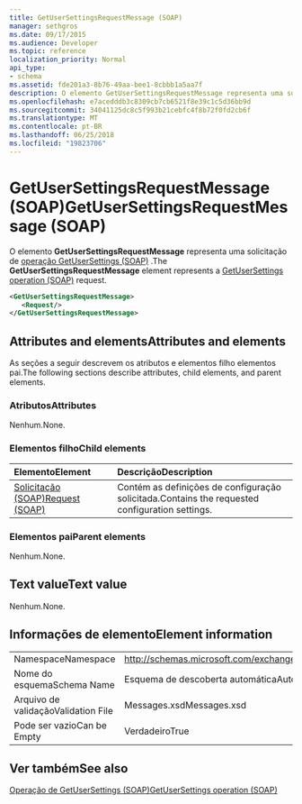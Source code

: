 ```yaml
---
title: GetUserSettingsRequestMessage (SOAP)
manager: sethgros
ms.date: 09/17/2015
ms.audience: Developer
ms.topic: reference
localization_priority: Normal
api_type:
- schema
ms.assetid: fde201a3-8b76-49aa-bee1-8cbbb1a5aa7f
description: O elemento GetUserSettingsRequestMessage representa uma solicitação de operação (SOAP) GetUserSettings.
ms.openlocfilehash: e7acedddb3c8309cb7cb6521f8e39c1c5d36bb9d
ms.sourcegitcommit: 34041125dc8c5f993b21cebfc4f8b72f0fd2cb6f
ms.translationtype: MT
ms.contentlocale: pt-BR
ms.lasthandoff: 06/25/2018
ms.locfileid: "19823706"
---
```

# <a name="getusersettingsrequestmessage-soap"></a><span data-ttu-id="5ef0c-103">GetUserSettingsRequestMessage (SOAP)</span><span class="sxs-lookup"><span data-stu-id="5ef0c-103">GetUserSettingsRequestMessage (SOAP)</span></span>

<span data-ttu-id="5ef0c-104">O elemento **GetUserSettingsRequestMessage** representa uma solicitação de [operação GetUserSettings (SOAP)](getusersettings-operation-soap.md) .</span><span class="sxs-lookup"><span data-stu-id="5ef0c-104">The **GetUserSettingsRequestMessage** element represents a [GetUserSettings operation (SOAP)](getusersettings-operation-soap.md) request.</span></span> 
  
```XML
<GetUserSettingsRequestMessage>
   <Request/>
</GetUserSettingsRequestMessage>
```

## <a name="attributes-and-elements"></a><span data-ttu-id="5ef0c-105">Attributes and elements</span><span class="sxs-lookup"><span data-stu-id="5ef0c-105">Attributes and elements</span></span>

<span data-ttu-id="5ef0c-106">As seções a seguir descrevem os atributos e elementos filho elementos pai.</span><span class="sxs-lookup"><span data-stu-id="5ef0c-106">The following sections describe attributes, child elements, and parent elements.</span></span>
  
### <a name="attributes"></a><span data-ttu-id="5ef0c-107">Atributos</span><span class="sxs-lookup"><span data-stu-id="5ef0c-107">Attributes</span></span>

<span data-ttu-id="5ef0c-108">Nenhum.</span><span class="sxs-lookup"><span data-stu-id="5ef0c-108">None.</span></span>
  
### <a name="child-elements"></a><span data-ttu-id="5ef0c-109">Elementos filho</span><span class="sxs-lookup"><span data-stu-id="5ef0c-109">Child elements</span></span>

|<span data-ttu-id="5ef0c-110">**Elemento**</span><span class="sxs-lookup"><span data-stu-id="5ef0c-110">**Element**</span></span>|<span data-ttu-id="5ef0c-111">**Descrição**</span><span class="sxs-lookup"><span data-stu-id="5ef0c-111">**Description**</span></span>|
|:-----|:-----|
|[<span data-ttu-id="5ef0c-112">Solicitação (SOAP)</span><span class="sxs-lookup"><span data-stu-id="5ef0c-112">Request (SOAP)</span></span>](request-soap.md) <br/> |<span data-ttu-id="5ef0c-113">Contém as definições de configuração solicitada.</span><span class="sxs-lookup"><span data-stu-id="5ef0c-113">Contains the requested configuration settings.</span></span>  <br/> |
   
### <a name="parent-elements"></a><span data-ttu-id="5ef0c-114">Elementos pai</span><span class="sxs-lookup"><span data-stu-id="5ef0c-114">Parent elements</span></span>

<span data-ttu-id="5ef0c-115">Nenhum.</span><span class="sxs-lookup"><span data-stu-id="5ef0c-115">None.</span></span>
  
## <a name="text-value"></a><span data-ttu-id="5ef0c-116">Text value</span><span class="sxs-lookup"><span data-stu-id="5ef0c-116">Text value</span></span>

<span data-ttu-id="5ef0c-117">Nenhum.</span><span class="sxs-lookup"><span data-stu-id="5ef0c-117">None.</span></span>
  
## <a name="element-information"></a><span data-ttu-id="5ef0c-118">Informações de elemento</span><span class="sxs-lookup"><span data-stu-id="5ef0c-118">Element information</span></span>

|||
|:-----|:-----|
|<span data-ttu-id="5ef0c-119">Namespace</span><span class="sxs-lookup"><span data-stu-id="5ef0c-119">Namespace</span></span>  <br/> |http://schemas.microsoft.com/exchange/2010/Autodiscover  <br/> |
|<span data-ttu-id="5ef0c-120">Nome do esquema</span><span class="sxs-lookup"><span data-stu-id="5ef0c-120">Schema Name</span></span>  <br/> |<span data-ttu-id="5ef0c-121">Esquema de descoberta automática</span><span class="sxs-lookup"><span data-stu-id="5ef0c-121">Autodiscover schema</span></span>  <br/> |
|<span data-ttu-id="5ef0c-122">Arquivo de validação</span><span class="sxs-lookup"><span data-stu-id="5ef0c-122">Validation File</span></span>  <br/> |<span data-ttu-id="5ef0c-123">Messages.xsd</span><span class="sxs-lookup"><span data-stu-id="5ef0c-123">Messages.xsd</span></span>  <br/> |
|<span data-ttu-id="5ef0c-124">Pode ser vazio</span><span class="sxs-lookup"><span data-stu-id="5ef0c-124">Can be Empty</span></span>  <br/> |<span data-ttu-id="5ef0c-125">Verdadeiro</span><span class="sxs-lookup"><span data-stu-id="5ef0c-125">True</span></span>  <br/> |
   
## <a name="see-also"></a><span data-ttu-id="5ef0c-126">Ver também</span><span class="sxs-lookup"><span data-stu-id="5ef0c-126">See also</span></span>



[<span data-ttu-id="5ef0c-127">Operação de GetUserSettings (SOAP)</span><span class="sxs-lookup"><span data-stu-id="5ef0c-127">GetUserSettings operation (SOAP)</span></span>](getusersettings-operation-soap.md)

